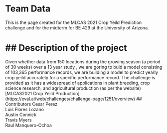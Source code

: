 
# Team Data
This is the page created for the MLCAS 2021 Crop Yeild Prediction challenge and for the midterm for BE 429 at the University of Arizona.


<h1 "text-align: center:>## Description of the project</h1>
Given whether data from 150 locations during the growing season (a period of 30 weeks) over a 13 year study , we are goring to buld a model consisting
of 103,365 performance records, we are building a model to predict yearly crop yeild accurately for a specific performance record. The challenge is provided as it has a widespread of applications in plant breeding, crop science research, and agricultural production (as per the website)
[MLCAS2021 Crop Yeild Production] (https://eval.ai/web/challenges/challenge-page/1251/overview)
## Contributors
Cesar Perez<br>
Luis Flores Lozano<br>
Austin Connick<br>
Travis Myers<br>
Raul Manquero-Ochoa
 

